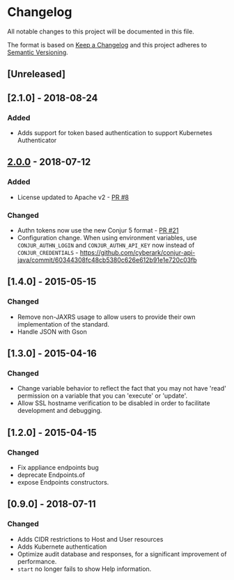 # Changelog
All notable changes to this project will be documented in this file.

The format is based on [Keep a Changelog](http://keepachangelog.com/en/1.0.0/)
and this project adheres to [Semantic Versioning](http://semver.org/spec/v2.0.0.html).

## [Unreleased]

## [2.1.0] - 2018-08-24
### Added
- Adds support for token based authentication to support Kubernetes Authenticator

## [2.0.0](https://github.com/cyberark/conjur-api-java/releases/tag/v2.0.0) - 2018-07-12
### Added
- License updated to Apache v2 - [PR #8](https://github.com/cyberark/conjur-api-java/pull/8)
### Changed
- Authn tokens now use the new Conjur 5 format - [PR #21](https://github.com/cyberark/conjur-api-java/pull/21)
- Configuration change. When using environment variables, use `CONJUR_AUTHN_LOGIN` and `CONJUR_AUTHN_API_KEY` now
    instead of `CONJUR_CREDENTIALS` - https://github.com/cyberark/conjur-api-java/commit/60344308fc48cb5380c626e612b91e1e720c03fb

## [1.4.0] - 2015-05-15
### Changed
- Remove non-JAXRS usage to allow users to provide their own implementation of the standard.
- Handle JSON with Gson

## [1.3.0] - 2015-04-16
### Changed
- Change variable behavior to reflect the fact that you may not have 'read' permission on
a variable that you can 'execute' or 'update'.
- Allow SSL hostname verification to be disabled in order to facilitate development and debugging.

## [1.2.0] - 2015-04-15
### Changed
- Fix appliance endpoints bug
- deprecate Endpoints.of
- expose Endpoints constructors.

## [0.9.0] - 2018-07-11
### Changed
- Adds CIDR restrictions to Host and User resources
- Adds Kubernete authentication
- Optimize audit database and responses, for a significant improvement of performance.
- `start` no longer fails to show Help information.
